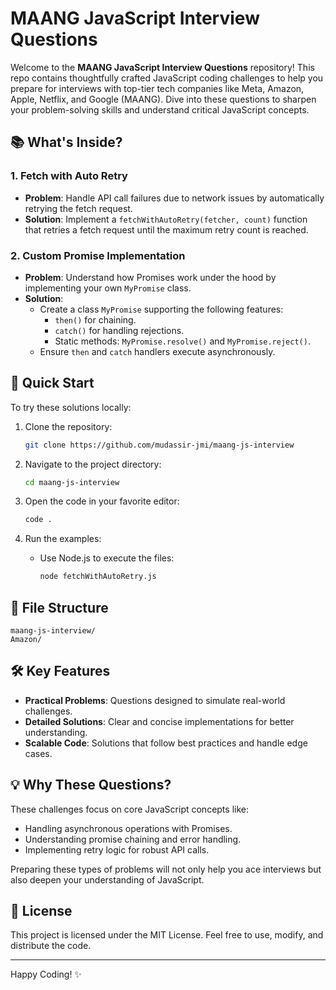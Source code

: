 # MAANG JavaScript Interview Questions

Welcome to the **MAANG JavaScript Interview Questions** repository! This repo contains thoughtfully crafted JavaScript coding challenges to help you prepare for interviews with top-tier tech companies like Meta, Amazon, Apple, Netflix, and Google (MAANG). Dive into these questions to sharpen your problem-solving skills and understand critical JavaScript concepts.

## 📚 What's Inside?

### 1. **Fetch with Auto Retry**
- **Problem**: Handle API call failures due to network issues by automatically retrying the fetch request.
- **Solution**: Implement a `fetchWithAutoRetry(fetcher, count)` function that retries a fetch request until the maximum retry count is reached.

### 2. **Custom Promise Implementation**
- **Problem**: Understand how Promises work under the hood by implementing your own `MyPromise` class.
- **Solution**:
  - Create a class `MyPromise` supporting the following features:
    - `then()` for chaining.
    - `catch()` for handling rejections.
    - Static methods: `MyPromise.resolve()` and `MyPromise.reject()`.
  - Ensure `then` and `catch` handlers execute asynchronously.

## 🚀 Quick Start

To try these solutions locally:

1. Clone the repository:
   ```bash
   git clone https://github.com/mudassir-jmi/maang-js-interview
   ```

2. Navigate to the project directory:
   ```bash
   cd maang-js-interview
   ```

3. Open the code in your favorite editor:
   ```bash
   code .
   ```

4. Run the examples:
   - Use Node.js to execute the files:
     ```bash
     node fetchWithAutoRetry.js
     ```

## 📁 File Structure

```
maang-js-interview/
Amazon/
```

## 🛠️ Key Features

- **Practical Problems**: Questions designed to simulate real-world challenges.
- **Detailed Solutions**: Clear and concise implementations for better understanding.
- **Scalable Code**: Solutions that follow best practices and handle edge cases.

## 💡 Why These Questions?

These challenges focus on core JavaScript concepts like:
- Handling asynchronous operations with Promises.
- Understanding promise chaining and error handling.
- Implementing retry logic for robust API calls.

Preparing these types of problems will not only help you ace interviews but also deepen your understanding of JavaScript.

## 📄 License

This project is licensed under the MIT License. Feel free to use, modify, and distribute the code.

---

Happy Coding! ✨

